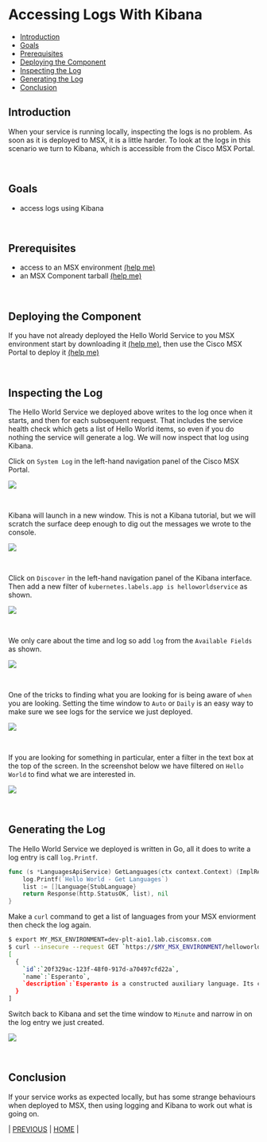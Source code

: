 # Accessing Logs With Kibana
* [Introduction](#introduction)
* [Goals](#goals)
* [Prerequisites](#prerequisites)
* [Deploying the Component](#deploying-the-component)
* [Inspecting the Log](#inspecting-the-log)
* [Generating the Log](#generating-the-log)
* [Conclusion](#conclusion)

## Introduction
When your service is running locally, inspecting the logs is no problem. As soon as it is deployed to MSX, it is a little harder. To look at the logs in this scenario we turn to Kibana, which is accessible from the Cisco MSX Portal.

<br>

## Goals
* access logs using Kibana

<br>

## Prerequisites
* access to an MSX environment [(help me)](../01-msx-developer-program-basics/02-getting-access-to-an-msx-environment.md)
* an MSX Component tarball [(help me)](artifacts/helloworldservice-1.0.0-component.tar.gz)

<br>

## Deploying the Component
If you have not already deployed the Hello World Service to you MSX environment start by downloading it [(help me)](artifacts/helloworldservice-1.0.0-component.tar.gz), then use the Cisco MSX Portal to deploy it [(help me)](../03-msx-component-manager/04-onboarding-and-deploying-components.md)

<br>

## Inspecting the Log
The Hello World Service we deployed above writes to the log once when it starts, and then for each subsequent request. That includes the service health check which gets a list of Hello World items, so even if you do nothing the service will generate a log. We will now inspect that log using Kibana.
 
Click on `System Log` in the left-hand navigation panel of the Cisco MSX Portal.

![](images/using-kibana-1.png)

<br>

Kibana will launch in a new window. This is not a Kibana tutorial, but we will scratch the surface deep enough to dig out the messages we wrote to the console. 

![](images/using-kibana-2.png)

<br>

Click on `Discover` in the left-hand navigation panel of the Kibana interface. Then add a new filter of `kubernetes.labels.app is helloworldservice` as shown.

![](images/using-kibana-3.png)

<br>

We only care about the time and log so add `log` from the `Available Fields` as shown.

![](images/using-kibana-4.png)

<br>

One of the tricks to finding what you are looking for is being aware of `when` you are looking. Setting the time window to `Auto` or `Daily` is an easy way to make sure we see logs for the service we just deployed.

![](images/using-kibana-5.png)

<br>

If you are looking for something in particular, enter a filter in the text box at the top of the screen. In the screenshot below we have filtered on `Hello World` to find what we are interested in.

![](images/using-kibana-6.png)

<br>

## Generating the Log
The Hello World Service we deployed is written in Go, all it does to write a log entry is call `log.Printf`.

```go
func (s *LanguagesApiService) GetLanguages(ctx context.Context) (ImplResponse, error) {
	log.Printf(`Hello World - Get Languages`)
	list := []Language{StubLanguage}
	return Response(http.StatusOK, list), nil
}
```

Make a `curl` command to get a list of languages from your MSX enviorment then check the log again.

```bash
$ export MY_MSX_ENVIRONMENT=dev-plt-aio1.lab.ciscomsx.com
$ curl --insecure --request GET `https://$MY_MSX_ENVIRONMENT/helloworld/api/v1/languages`
[
  {
    `id`:`20f329ac-123f-48f0-917d-a70497cfd22a`,
    `name`:`Esperanto`,
    `description`:`Esperanto is a constructed auxiliary language. Its creator was L. L. Zamenhof, a Polish eye doctor.`
  }
]
```

Switch back to Kibana and set the time window to `Minute` and narrow in on the log entry we just created. 

![](images/using-kibana-7.png)

<br>

## Conclusion
If your service works as expected locally, but has some strange behaviours when deployed to MSX, then using logging and Kibana to work out what is going on.


| [PREVIOUS](09-troubleshooting-services.md) | [HOME](../index.md#msx-component-manager) |
